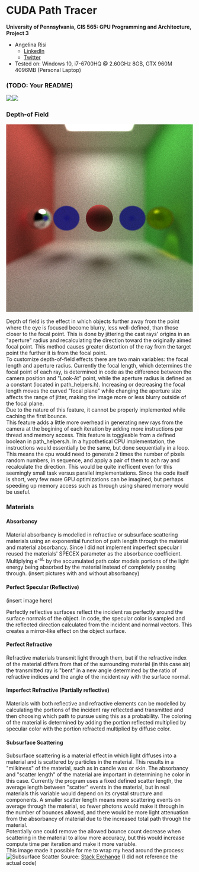 CUDA Path Tracer
================

**University of Pennsylvania, CIS 565: GPU Programming and Architecture, Project 3**

* Angelina Risi
  * [LinkedIn](www.linkedin.com/in/angelina-risi)
  * [Twitter](https://twitter.com/Angelina_Risi)
* Tested on: Windows 10, i7-6700HQ @ 2.60GHz 8GB, GTX 960M 4096MB (Personal Laptop)

### (TODO: Your README)

<img src="https://github.com/risia/Project3-CUDA-Path-Tracer/blob/master/img/SampleScene1.2018-09-30_01-04-41z.2220samp.png" width="400"></img><img src="https://github.com/risia/Project3-CUDA-Path-Tracer/blob/master/img/ReflectRefractTest684sample.png" width="400"></img>


### Depth-of Field  
  
![Depth of Field](img/big_DOF.2018-09-30_02-33-09z.770samp.png)
  
Depth of field is the effect in which objects further away from the point where the eye is focused become blurry, less well-defined, than those closer to the focal point. This is done by jittering the cast rays' origins in an "aperture" radius and recalculating the direction toward the originally aimed focal point. This method causes greater distortion of the ray from the target point the further it is from the focal point.  
To customize depth-of-field effects there are two main variables: the focal length and aperture radius. Currently the focal length, which determines the focal point of each ray, is determined in code as the difference between the camera position and "Look-At" point, while the aperture radius is defined as a constant (located in path_helpers.h). Increasing or decreasing the focal length moves the curved "focal plane" while changing the aperture size affects the range of jitter, making the image more or less blurry outside of the focal plane.  
Due to the nature of this feature, it cannot be properly implemented while caching the first bounce.  
This feature adds a little more overhead in generating new rays from the camera at the begining of each iteration by adding more instructions per thread and memory access. This feature is toggleable from a defined boolean in path_helpers.h. In a hypothetical CPU implementation, the instructions would essentially be the same, but done sequentially in a loop. This means the cpu would need to generate 2 times the number of pixels random numbers, in sequence, and apply a pair of them to ach ray and recalculate the direction. This would be quite inefficent even for this seemingly small task versus parallel implementations. Since the code itself is short, very few more GPU optimizations can be imagined, but perhaps speeding up memory access such as through using shared memory would be useful.

### Materials  

#### Absorbancy  
  
Material absorbancy is modelled in refractive or subsurface scattering materials using an exponential function of path length through the material and material absorbancy. Since I did not implement imperfect specular I reused the materials' SPECEX parameter as the absorbance coefficient. Multiplying e<sup>-aL</sup> by the accumulated path color models portions of the light energy being absorbed by the material instead of completely passing through. (insert pictures with and without absorbancy)  
    
#### Perfect Specular (Reflective)  
  
(insert image here)
  
Perfectly reflective surfaces reflect the incident ras perfectly around the surface normals of the object. In code, the specular color is sampled and the reflected direction calculated from the incident and normal vectors. This creates a mirror-like effect on the object surface.
  
#### Perfect Refractive  
  
Refractive materials transmit light through them, but if the refractive index of the material differs from that of the surrounding material (in this case air) the transmitted ray is "bent" in a new angle determined by the ratio of refractive indices and the angle of the incident ray with the surface normal.  
  
#### Imperfect Refractive  (Partially reflective)
  
Materials with both reflective and refractive elements can be modelled by calculating the portions of the incident ray reflected and transmitted and then choosing which path to pursue using this as a probability. The coloring of the material is determined by adding the portion reflected multiplied by specular color with the portion refracted multiplied by diffuse color.  
  
#### Subsurface Scattering  
  
Subsurface scattering is a material effect in which light diffuses into a material and is scattered by particles in the material. This results in a "milkiness" of the material, such as in candle wax or skin. The absorbancy and "scatter length" of the material are important in determining he color in this case. Currently the program uses a fixed defined scatter length, the average length between "scatter" events in the material, but in real materials this variable would depend on its crystal structure and components. A smaller scatter length means more scattering events on average through the material, so fewer photons would make it through in the number of bounces allowed, and there would be more light attenuation from the absorbancy of material due to the increased total path through the material.  
Potentially one could remove the allowed bounce count decrease when scattering in the material to allow more accuracy, but this would increase compute time per iteration and make it more variable.  
This image made it possible for me to wrap my head around the process:
![Subsurface Scatter](https://i.stack.imgur.com/tOp55.jpg)
Source: [Stack Exchange](https://computergraphics.stackexchange.com/questions/5214/a-recent-approach-for-subsurface-scattering) (I did not reference the actual code)

  
  

